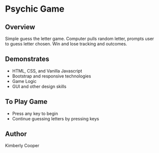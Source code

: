 # Psychic Game

## Overview
Simple guess the letter game.  Computer pulls random letter, prompts user to guess letter chosen.  Win and lose tracking and outcomes.

## Demonstrates
* HTML, CSS, and Vanilla Javascript
* Bootstrap and responsive technologies
* Game Logic
* GUI and other design skills

## To Play Game
* Press any key to begin
* Continue guessing letters by pressing keys

## Author
Kimberly Cooper
